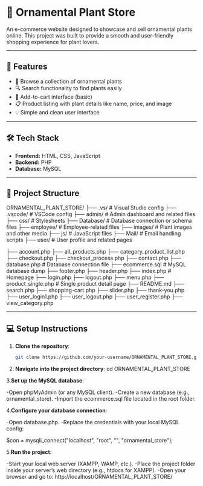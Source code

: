 # 🌿 Ornamental Plant Store

An e-commerce website designed to showcase and sell ornamental plants online. This project was built to provide a smooth and user-friendly shopping experience for plant lovers.

---

## 🚀 Features

- 🌱 Browse a collection of ornamental plants  
- 🔍 Search functionality to find plants easily  
- 🛒 Add-to-cart interface (basic)  
- 📋 Product listing with plant details like name, price, and image  
- 💡 Simple and clean user interface  

---

## 🛠️ Tech Stack

- **Frontend:** HTML, CSS, JavaScript  
- **Backend:** PHP  
- **Database:** MySQL  

---

## 📂 Project Structure

ORNAMENTAL_PLANT_STORE/
├── .vs/                       # Visual Studio config
├── .vscode/                   # VSCode config
├── admin/                     # Admin dashboard and related files
├── css/                       # Stylesheets
├── Database/                  # Database connection or schema files
├── employee/                  # Employee-related files
├── images/                    # Plant images and other media
├── js/                        # JavaScript files
├── Mail/                      # Email handling scripts
├── user/                      # User profile and related pages

├── account.php
├── all_products.php
├── category_product_list.php
├── checkout.php
├── checkout_process.php
├── contact.php
├── database.php               # Database connection file
├── ecommerce.sql              # MySQL database dump
├── footer.php
├── header.php
├── index.php                  # Homepage
├── login.php
├── logout.php
├── menu.php
├── product_single.php         # Single product detail page
├── README.md
├── search.php
├── shopping-cart.php
├── slider.php
├── thank-you.php
├── user_login1.php
├── user_logout.php
├── user_register.php
├── view_category.php


---

## 💻 Setup Instructions

1. **Clone the repository**:
   ```bash
   git clone https://github.com/your-username/ORNAMENTAL_PLANT_STORE.git
   
2. **Navigate into the project directory**:
    cd ORNAMENTAL_PLANT_STORE
   
3.**Set up the MySQL database**:

  -Open phpMyAdmin (or any MySQL client).
  -Create a new database (e.g., ornamental_store).
  -Import the ecommerce.sql file located in the root folder.

4.**Configure your database connection**:

  -Open database.php.
  -Replace the credentials with your local MySQL config:
 
  $con = mysqli_connect("localhost", "root", "", "ornamental_store");

5.**Run the project**:

-Start your local web server (XAMPP, WAMP, etc.).
-Place the project folder inside your server’s web directory (e.g., htdocs for XAMPP).
-Open your browser and go to:
  http://localhost/ORNAMENTAL_PLANT_STORE/

